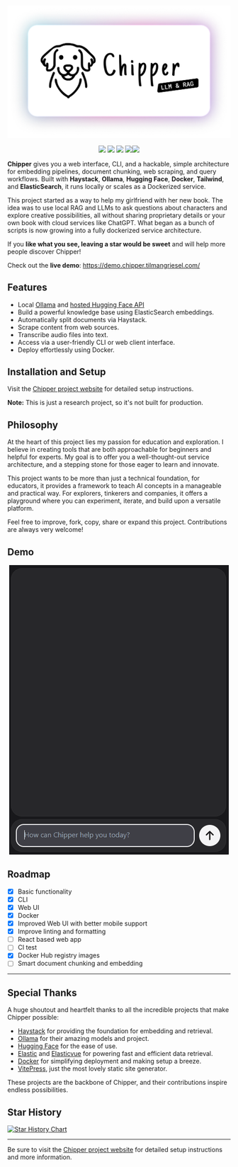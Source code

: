 <p align="center"><img src="https://raw.githubusercontent.com/TilmanGriesel/chipper/refs/heads/main/docs/public/assets/banner.png" width="640" alt="Logo Chipper RAG Util"/></p>
<p align="center">
	<a href="https://chipper.tilmangriesel.com/"><img src="https://img.shields.io/github/actions/workflow/status/TilmanGriesel/chipper/.github%2Fworkflows%2Fdocs-deploy.yml?colorA=1F2229&colorB=ffffff&style=for-the-badge&label=GitHub Pages"></a>
    <a href="https://github.com/TilmanGriesel/chipper/actions"><img src="https://img.shields.io/github/actions/workflow/status/TilmanGriesel/chipper/.github%2Fworkflows%2Fpublish-docker.yml?colorA=1F2229&colorB=ffffff&style=for-the-badge&label=DockerHub"></a>
    <a href="https://github.com/tilmangriesel/chipper/stargazers"><img src="https://img.shields.io/github/stars/tilmangriesel/chipper?colorA=1F2229&colorB=ffffff&style=for-the-badge"></a>
    <a href="https://github.com/tilmangriesel/chipper/issues"><img src="https://img.shields.io/github/issues/tilmangriesel/chipper?colorA=1F2229&colorB=ffffff&style=for-the-badge"></a><a href="https://hub.docker.com/repository/docker/griesel/chipper"><img src="https://img.shields.io/docker/pulls/griesel/chipper?colorA=1F2229&colorB=ffffff&style=for-the-badge"></a>
</p>

**Chipper** gives you a web interface, CLI, and a hackable, simple architecture for embedding pipelines, document chunking, web scraping, and query workflows. Built with **Haystack**, **Ollama**, **Hugging Face**, **Docker**, **Tailwind**, and **ElasticSearch**, it runs locally or scales as a Dockerized service.

This project started as a way to help my girlfriend with her new book. The idea was to use local RAG and LLMs to ask questions about characters and explore creative possibilities, all without sharing proprietary details or your own book with cloud services like ChatGPT. What began as a bunch of scripts is now growing into a fully dockerized service architecture.

If you **like what you see, leaving a star would be sweet** and will help more people discover Chipper!

Check out the **live demo**: https://demo.chipper.tilmangriesel.com/

## Features

- Local [Ollama](https://ollama.com/) and [hosted Hugging Face API](https://huggingface.co/)
- Build a powerful knowledge base using ElasticSearch embeddings.
- Automatically split documents via Haystack.
- Scrape content from web sources.
- Transcribe audio files into text.
- Access via a user-friendly CLI or web client interface.
- Deploy effortlessly using Docker.

## Installation and Setup

Visit the [Chipper project website](https://chipper.tilmangriesel.com/) for detailed setup instructions.

**Note:** This is just a research project, so it's not built for production.

## Philosophy

At the heart of this project lies my passion for education and exploration. I believe in creating tools that are both approachable for beginners and helpful for experts. My goal is to offer you a well-thought-out service architecture, and a stepping stone for those eager to learn and innovate.

This project wants to be more than just a technical foundation, for educators, it provides a framework to teach AI concepts in a manageable and practical way. For explorers, tinkerers and companies, it offers a playground where you can experiment, iterate, and build upon a versatile platform.

Feel free to improve, fork, copy, share or expand this project. Contributions are always very welcome!

## Demo

<p align="center"><img src="https://raw.githubusercontent.com/TilmanGriesel/chipper/refs/heads/main/docs/public/assets/chipper_demo_01.gif"alt="Chipper RAG Util Demo Browser"/></p>

## Roadmap

- [x] Basic functionality
- [x] CLI
- [x] Web UI
- [x] Docker
- [x] Improved Web UI with better mobile support
- [x] Improve linting and formatting
- [ ] React based web app
- [ ] CI test
- [x] Docker Hub registry images
- [ ] Smart document chunking and embedding

---

## Special Thanks

A huge shoutout and heartfelt thanks to all the incredible projects that make Chipper possible:

- [Haystack](https://haystack.deepset.ai/) for providing the foundation for embedding and retrieval.
- [Ollama](https://ollama.com/) for their amazing models and project.
- [Hugging Face](https://huggingface.co/) for the ease of use.
- [Elastic](https://www.elastic.co) and [Elasticvue](https://elasticvue.com/) for powering fast and efficient data retrieval.
- [Docker](https://docker.com) for simplifying deployment and making setup a breeze.
- [VitePress](https://vitepress.dev/), just the most lovely static site generator.

These projects are the backbone of Chipper, and their contributions inspire endless possibilities.

## Star History

<a href="https://star-history.com/#TilmanGriesel/chipper&Date">
 <picture>
   <source media="(prefers-color-scheme: dark)" srcset="https://api.star-history.com/svg?repos=TilmanGriesel/chipper&type=Date&theme=dark" />
   <source media="(prefers-color-scheme: light)" srcset="https://api.star-history.com/svg?repos=TilmanGriesel/chipper&type=Date" />
   <img alt="Star History Chart" src="https://api.star-history.com/svg?repos=TilmanGriesel/chipper&type=Date" />
 </picture>
</a>

---

Be sure to visit the [Chipper project website](https://chipper.tilmangriesel.com/) for detailed setup instructions and more information.
